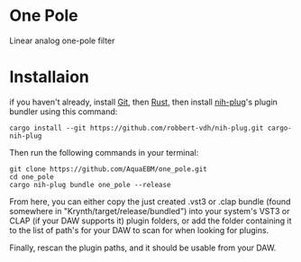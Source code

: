 # One Pole

Linear analog one-pole filter

# Installaion

if you haven't already, install [Git](https://git-scm.com/downloads), then [Rust](https://www.rust-lang.org/tools/install), then install [nih-plug](https://github.com/robbert-vdh/nih-plug)'s plugin bundler using this command:

```
cargo install --git https://github.com/robbert-vdh/nih-plug.git cargo-nih-plug
```

Then run the following commands in your terminal:

```
git clone https://github.com/AquaEBM/one_pole.git
cd one_pole
cargo nih-plug bundle one_pole --release
```

From here, you can either copy the just created .vst3 or .clap bundle (found somewhere in "Krynth/target/release/bundled") into your system's VST3 or CLAP (if your DAW supports it) plugin folders, or add the folder containing it to the list of path's for your DAW to scan for when looking for plugins.

Finally, rescan the plugin paths, and it should be usable from your DAW.
